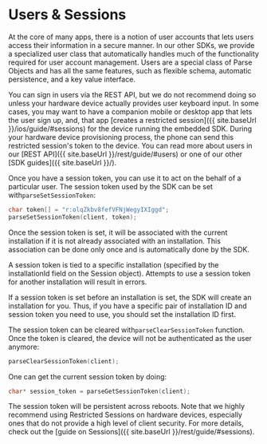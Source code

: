 # Users & Sessions

At the core of many apps, there is a notion of user accounts that lets users access their information in a secure manner. In our other SDKs, we provide a specialized user class that automatically handles much of the functionality required for user account management. Users are a special class of Parse Objects and has all the same features, such as flexible schema, automatic persistence, and a key value interface.

You can sign in users via the REST API, but we do not recommend doing so unless your hardware device actually provides user keyboard input. In some cases, you may want to have a companion mobile or desktop app that lets the user sign up, and, that app [creates a restricted session]({{ site.baseUrl }}/ios/guide/#sessions) for the device running the embedded SDK. During your hardware device provisioning process, the phone can send this restricted session's token to the device. You can read more about users in our [REST API]({{ site.baseUrl }}/rest/guide/#users) or one of our other [SDK guides]({{ site.baseUrl }}/).

Once you have a session token, you can use it to act on the behalf of a particular user. The session token used by the SDK can be set with`parseSetSessionToken`:

```cpp
char token[] = "r:olqZkbv8fefVFNjWegyIXIggd";
parseSetSessionToken(client, token);
```

Once the session token is set, it will be associated with the current installation if it is not already associated with an installation. This association can be done only once and is automatically done by the SDK.

A session token is tied to a specific installation (specified by the installationId field on the Session object). Attempts to use a session token for another installation will result in errors.

If a session token is set before an installation is set, the SDK will create an installation for you. Thus, if you have a specific pair of installation ID and session token you need to use, you should set the installation ID first.

The session token can be cleared with`parseClearSessionToken` function. Once the token is cleared, the device will not be authenticated as the user anymore:

```cpp
parseClearSessionToken(client);
```

One can get the current session token by doing:

```cpp
char* session_token = parseGetSessionToken(client);
```

The session token will be persistent across reboots. Note that we highly recommend using Restricted Sessions on hardware devices, especially ones that do not provide a high level of client security. For more details, check out the [guide on Sessions]({{ site.baseUrl }}/rest/guide/#sessions).
